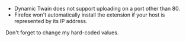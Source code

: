 * Dynamic Twain does not support uploading on a port other than 80.
* Firefox won't automatically install the extension if your host is represented
  by its IP address.

Don't forget to change my hard-coded values.

